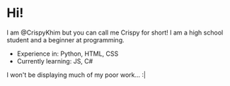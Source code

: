 # Hi!
I am @CrispyKhim but you can call me Crispy for short!
I am a high school student and a beginner at programming.
- Experience in: Python, HTML, CSS
- Currently learning: JS, C#

I won't be displaying much of my poor work... :|

<!---
CrispyKhim/CrispyKhim is a ✨ special ✨ repository because its `README.md` (this file) appears on your GitHub profile.
You can click the Preview link to take a look at your changes.
--->
